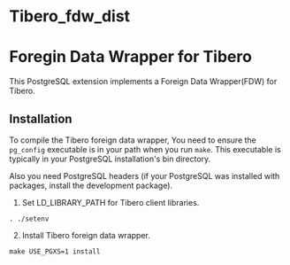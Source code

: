 # Tibero_fdw_dist


Foregin Data Wrapper for Tibero
=============================== 

This PostgreSQL extension implements a Foreign Data Wrapper(FDW) for Tibero.

Installation 
------------
To compile the Tibero foreign data wrapper, You need to ensure the `pg_config` executable is in your path when you run `make`. This executable is typically in your PostgreSQL installation's bin directory. 

Also you need PostgreSQL headers (if your PostgreSQL was installed with packages, install the development package).

1. Set LD_LIBRARY_PATH for Tibero client libraries.  
```
. ./setenv
```


2. Install Tibero foreign data wrapper.
```
make USE_PGXS=1 install 
```
